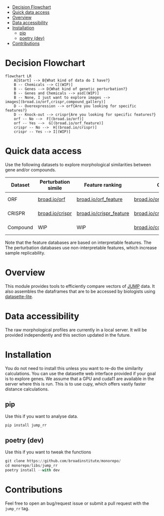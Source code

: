 - [Decision Flowchart](#Decision%20Flowchart)
- [Quick data access](#Quick%20data%20access)
- [Overview](#Overview)
- [Data accessibility](#Data%20accessibility)
- [Installation](#Installation)
  - [pip](#pip)
  - [poetry (dev)](#poetry%20%28dev%29)
- [Contributions](#Contributions)



<a id="Decision%20Flowchart"></a>

# Decision Flowchart

```mermaid
flowchart LR
    A[Start] --> B{What kind of data do I have?}
    B -- Chemicals --> C[(WIP)]
    B -- Genes --> D{What kind of genetic perturbation?}
    B -- Genes and Chemicals --> asd[(WIP)]
    B -- None, I just want to explore images --> images[(broad.io/orf,crispr,compound_gallery)]
    D -- Overexpression --> orf{Are you looking for specific features?}
    D -- Knock-out --> crispr{Are you looking for specific features?}
    orf -- No -->  F[(broad.io/orf)]
    orf -- Yes -->  G[(broad.io/orf_feature)]
    crispr -- No -->  H[(broad.io/crispr)]
    crispr -- Yes --> I[(WIP)]
```


<a id="Quick%20data%20access"></a>

# Quick data access

Use the following datasets to explore morphological similarities between gene and/or compounds.

| Dataset  | Perturbation simile                        | Feature ranking                                       | Gallery                                                         | Description         |
|-------- |------------------------------------------ |----------------------------------------------------- |--------------------------------------------------------------- |------------------- |
| ORF      | [broad.io/orf](https://broad.io/orf)       | [broad.io/orf\_feature](https://broad.io/orf_feature) | [broad.io/orf\_gallery](https://broad.io/orf_gallery)           | Gene overexpression |
| CRISPR   | [broad.io/crispr](https://broad.io/crispr) | [broad.io/crispr\_feature](https://broad.io/crispr)   | [broad.io/crispr\_gallery](https://broad.io/crispr_gallery)     | Gene knock-out      |
| Compound | WIP                                        | WIP                                                   | [broad.io/compound\_gallery](https://broad.io/compound_gallery) | Chemical compounds  |

Note that the feature databases are based on interpretable features. The The perturbation databases use non-interpretable features, which increase sample replicability.


<a id="Overview"></a>

# Overview

This module provides tools to efficiently compare vectors of [JUMP](https://jump-cellpainting.broadinstitute.org/) data. It also assembles the dataframes that are to be accessed by biologists using [datasette-lite](https://github.com/simonw/datasette-lite).


<a id="Data%20accessibility"></a>

# Data accessibility

The raw morphological profiles are currently in a local server. It will be provided independently and this section updated in the future.


<a id="Installation"></a>

# Installation

You do not need to install this unless you want to re-do the similarity calculations. You can use the datasette web interface provided if your goal is to explore genes. We assume that a GPU and cuda11 are available in the server where this is run. This is to use cupy, which offers vastly faster distance calculations.


<a id="pip"></a>

## pip

Use this if you want to analyse data.

```python
pip install jump_rr
```


<a id="poetry%20%28dev%29"></a>

## poetry (dev)

Use this if you want to tweak the functions

```python
git clone https://github.com/broadinstitute/monorepo/
cd monorepo/libs/jump_rr
poetry install --with dev
```


<a id="Contributions"></a>

# Contributions

Feel free to open an bug/request issue or submit a pull request with the `jump_rr` tag.
